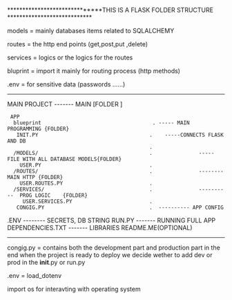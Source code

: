 ******************************THIS IS A FLASK FOLDER STRUCTURE ****************************






models = mainly databases items related to  SQLALCHEMY

routes = the http end points (get,post,put ,delete)

services = logics or the logics for the routes

bluprint = import it mainly for routing process (http methods)

.env = for sensitive data (passwords ......)

**************************************************************************

MAIN PROJECT                                -------  MAIN [FOLDER ]

     APP   
      blueprint                                    . ----- MAIN PROGRAMMING {FOLDER}
       INIT.PY                                    .    -----CONNECTS FLASK AND DB       
                                                  .
      /MODELS/                                    .               ----- FILE WITH ALL DATABASE MODELS{FOLDER}
        USER.PY                                   .
      /ROUTES/                                    .               -------- MAIN HTTP {FOLDER}
        USER.ROUTES.PY                            .
      /SERVICES/                                  .               ----------  PROG LOGIC    {FOLDER}      
         USER.SERVICES.PY                         .
       CONGIG.PY                                  .  ---------- APP CONFIG


.ENV                                        -------- SECRETS, DB STRING
RUN.PY                                      ------- RUNNING FULL APP
DEPENDENCIES.TXT                            ------- LIBRARIES
README.ME(OPTIONAL)

********************************************************************************

congig.py = contains both the development part and production part 
in the end when the project is ready to deploy we decide wether to add dev or prod in the __init__.py or run.py

.env = load_dotenv 

import os for interavting with operating system
